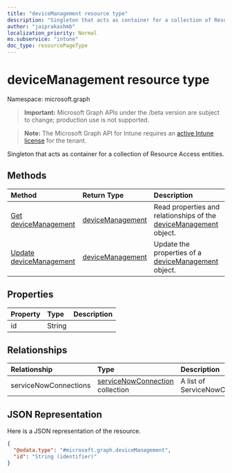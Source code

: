 ```yaml
---
title: "deviceManagement resource type"
description: "Singleton that acts as container for a collection of Resource Access entities."
author: "jaiprakashmb"
localization_priority: Normal
ms.subservice: "intune"
doc_type: resourcePageType
---
```


# deviceManagement resource type

Namespace: microsoft.graph
> **Important:** Microsoft Graph APIs under the /beta version are subject to change; production use is not supported.

> **Note:** The Microsoft Graph API for Intune requires an [active Intune license](https://go.microsoft.com/fwlink/?linkid=839381) for the tenant.


Singleton that acts as container for a collection of Resource Access entities.

## Methods
|Method|Return Type|Description|
|:---|:---|:---|
|[Get deviceManagement](../api/intune-servicenowconnectorservice-devicemanagement-get.md)|[deviceManagement](../resources/intune-servicenowconnectorservice-devicemanagement.md)|Read properties and relationships of the [deviceManagement](../resources/intune-servicenowconnectorservice-devicemanagement.md) object.|
|[Update deviceManagement](../api/intune-servicenowconnectorservice-devicemanagement-update.md)|[deviceManagement](../resources/intune-servicenowconnectorservice-devicemanagement.md)|Update the properties of a [deviceManagement](../resources/intune-servicenowconnectorservice-devicemanagement.md) object.|

## Properties
|Property|Type|Description|
|:---|:---|:---|
|id|String||

## Relationships
|Relationship|Type|Description|
|:---|:---|:---|
|serviceNowConnections|[serviceNowConnection](../resources/intune-servicenowconnectorservice-servicenowconnection.md) collection|A list of ServiceNowConnections|

## JSON Representation
Here is a JSON representation of the resource.
<!-- {
  "blockType": "resource",
  "keyProperty": "id",
  "@odata.type": "microsoft.graph.deviceManagement"
}
-->
``` json
{
  "@odata.type": "#microsoft.graph.deviceManagement",
  "id": "String (identifier)"
}
```
